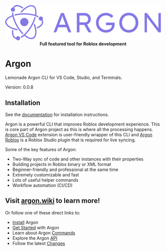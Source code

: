 <div align='center'>
  <img alt='Argon' src='https://raw.githubusercontent.com/argon-rbx/argon-assets/main/argon_banner.png'>
  <b>Full featured tool for Roblox development</b>
</div>

# Argon

Lemonade Argon CLI for VS Code, Studio, and Terminals.

Version: 0.0.8

## Installation

See the [documentation](https://argon.wiki/docs) for installation instructions.

Argon is a powerful CLI that improves Roblox development experience. This is core part of Argon project as this is where all the processing happens. [Argon VS Code](https://github.com/argon-rbx/argon-vscode) extension is user-friendly wrapper of this CLI and [Argon Roblox](https://github.com/argon-rbx/argon-roblox) is a Roblox Studio plugin that is required for live syncing.

Some of the key features of Argon:

- Two-Way sync of code and other instances with their properties
- Building projects in Roblox binary or XML format
- Beginner-friendly and professional at the same time
- Extremely customizable and fast
- Lots of useful helper commands
- Workflow automation (CI/CD)

## Visit [argon.wiki](https://argon.wiki/) to learn more!

Or follow one of these direct links to:

- [Install](https://argon.wiki/docs/installation) Argon
- [Get Started](https://argon.wiki/docs/category/getting-started) with Argon
- Learn about Argon [Commands](https://argon.wiki/docs/category/commands)
- Explore the Argon [API](https://argon.wiki/api/project)
- Follow the latest [Changes](https://argon.wiki/changelog/argon)
